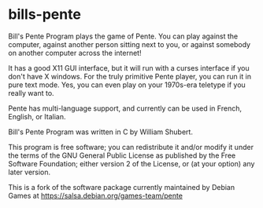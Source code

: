# bills-pente

Bill's Pente Program plays the game of Pente. You can play against the computer, against another person sitting next to you, or against somebody on another computer across the internet!

It has a good X11 GUI interface, but it will run with a curses interface if you don't have X windows. For the truly primitive Pente player, you can run it in pure text mode. Yes, you can even play on your 1970s-era teletype if you really want to.

Pente has multi-language support, and currently can be used in French, English, or Italian. 

Bill's Pente Program was written in C by William Shubert.

This program is free software; you can redistribute it and/or modify it under the terms of the GNU General Public License as published by the Free Software Foundation; either version 2 of the License, or (at your option) any later version.

This is a fork of the software package currently maintained by Debian Games at https://salsa.debian.org/games-team/pente
